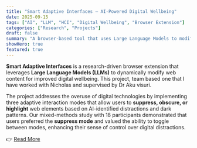 ```yaml
---
title: "Smart Adaptive Interfaces – AI-Powered Digital Wellbeing"
date: 2025-09-15
tags: ["AI", "LLM", "HCI", "Digital Wellbeing", "Browser Extension"]
categories: ["Research", "Projects"]
draft: false
summary: "A browser-based tool that uses Large Language Models to modify web content in real-time, helping users combat digital distractions and dark patterns through adaptive interfaces. Nominated for demonstration at Academic MindTrek 2025 in Tampere, Finland."
showHero: true
featured: true
---
```


**Smart Adaptive Interfaces** is a research-driven browser extension that leverages **Large Language Models (LLMs)** to dynamically modify web content for improved digital wellbeing. This project, team based one that I have worked with Nicholas and supervised by Dr Aku visuri.

The project addresses the overuse of digital technologies by implementing three adaptive interaction modes that allow users to **suppress, obscure, or highlight** web elements based on AI-identified distractions and dark patterns. Our mixed-methods study with 18 participants demonstrated that users preferred the **suppress mode** and valued the ability to toggle between modes, enhancing their sense of control over digital distractions.

👉 [Read More](/projects/academic/smartadaptiveinterfaces/)